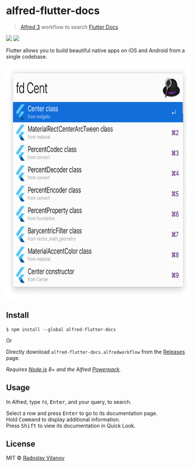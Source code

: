 # alfred-flutter-docs

> [Alfred 3](https://www.alfredapp.com) workflow to search [Flutter Docs](https://docs.flutter.io/)

[![](https://img.shields.io/npm/v/alfred-flutter-docs.svg)](alfred-flutter-docs)
[![](https://img.shields.io/npm/dt/alfred-flutter-docs.svg)](alfred-flutter-docs)

Flutter allows you to build beautiful native apps on iOS and Android from a single codebase.

<img src="media/screenshot.png" width="694" height="640">


## Install

```
$ npm install --global alfred-flutter-docs
```

Or

Directly download `alfred-flutter-docs.alfredworkflow` from the [Releases](https://github.com/Sh1d0w/alfred-flutter-docs/releases) page.

*Requires [Node.js](https://nodejs.org) 8+ and the Alfred [Powerpack](https://www.alfredapp.com/powerpack/).*

## Usage

In Alfred, type `fd`, <kbd>Enter</kbd>, and your query, to search.

Select a row and press <kbd>Enter</kbd> to go to its documentation page.<br>
Hold <kbd>Command</kbd> to display additional information.<br>
Press <kbd>Shift</kbd> to view its documentation in Quick Look.

## License

MIT © [Radoslav Vitanov](https://github.com/Sh1d0w)
